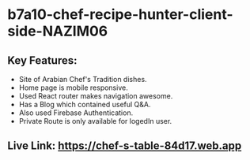 # b7a10-chef-recipe-hunter-client-side-NAZIM06

## Key Features:
* Site of Arabian Chef's Tradition dishes.
* Home page is mobile responsive.
* Used React router makes navigation awesome.
* Has a Blog which contained useful Q&A.
* Also used Firebase Authentication.
* Private Route is only available for logedIn user.


## Live Link:  https://chef-s-table-84d17.web.app
